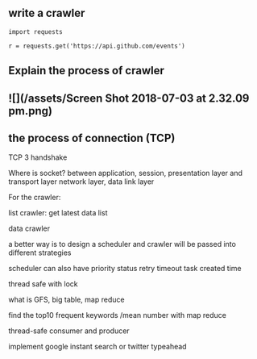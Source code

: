 ## write a crawler

```
import requests

r = requests.get('https://api.github.com/events')
```

## Explain the process of crawler

## ![](/assets/Screen Shot 2018-07-03 at 2.32.09 pm.png)

## the process of connection \(TCP\)

TCP 3 handshake

Where is socket? between application, session, presentation layer and transport layer network layer, data link layer

For the crawler:

list crawler:  get latest data list

data crawler

a better way is to design a scheduler and crawler will be passed into different strategies

scheduler can also have priority status retry timeout task created time

thread safe with lock



what is GFS, big table, map reduce

find the top10 frequent keywords /mean number with map reduce

thread-safe consumer and producer

implement google instant search or twitter typeahead

